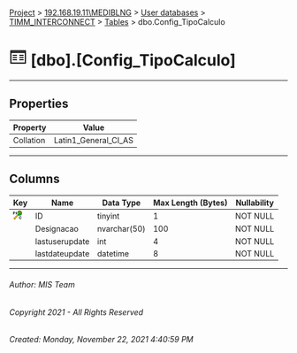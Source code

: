#### 

[Project](../../../../index.md) > [192.168.19.11\\MEDIBLNG](../../../index.md) > [User databases](../../index.md) > [TIMM_INTERCONNECT](../index.md) > [Tables](Tables.md) > dbo.Config_TipoCalculo

# ![Tables](../../../../Images/Table32.png) [dbo].[Config_TipoCalculo]

---

## <a name="#properties"></a>Properties

| Property | Value |
|---|---|
| Collation | Latin1_General_CI_AS |


---

## <a name="#columns"></a>Columns

| Key | Name | Data Type | Max Length (Bytes) | Nullability |
|---|---|---|---|---|
| [![Cluster Primary Key PK_Config_TipoCalculo: ID](../../../../Images/pkcluster.png)](#indexes) | ID | tinyint | 1 | NOT NULL |
|  | Designacao | nvarchar(50) | 100 | NOT NULL |
|  | lastuserupdate | int | 4 | NOT NULL |
|  | lastdateupdate | datetime | 8 | NOT NULL |


---

###### Author:  MIS Team

###### Copyright 2021 - All Rights Reserved

###### Created: Monday, November 22, 2021 4:40:59 PM

